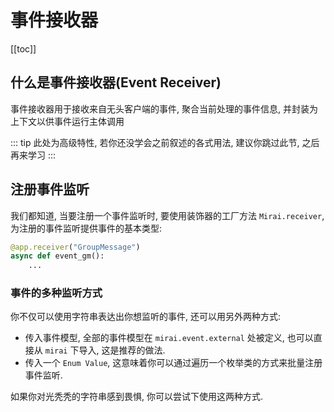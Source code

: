 # 事件接收器

[[toc]]

## 什么是事件接收器(Event Receiver)
事件接收器用于接收来自无头客户端的事件, 聚合当前处理的事件信息, 并封装为上下文以供事件运行主体调用

::: tip
此处为高级特性, 若你还没学会之前叙述的各式用法,
建议你跳过此节, 之后再来学习
:::

## 注册事件监听
我们都知道, 当要注册一个事件监听时, 要使用装饰器的工厂方法 `Mirai.receiver`,
为注册的事件监听提供事件的基本类型:

``` python
@app.receiver("GroupMessage")
async def event_gm():
    ...
```

### 事件的多种监听方式
你不仅可以使用字符串表达出你想监听的事件, 还可以用另外两种方式:
 - 传入事件模型, 全部的事件模型在 `mirai.event.external` 处被定义, 也可以直接从 `mirai` 下导入, 这是推荐的做法.
 - 传入一个 `Enum Value`, 这意味着你可以通过遍历一个枚举类的方式来批量注册事件监听.

如果你对光秃秃的字符串感到畏惧, 你可以尝试下使用这两种方式.
